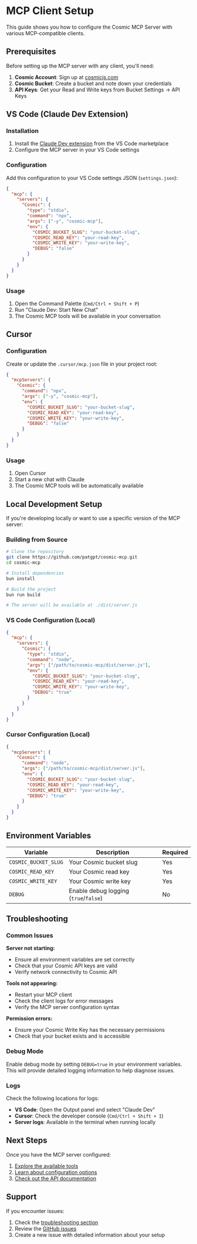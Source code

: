# MCP Client Setup

This guide shows you how to configure the Cosmic MCP Server with various MCP-compatible clients.

## Prerequisites

Before setting up the MCP server with any client, you'll need:

1. **Cosmic Account**: Sign up at [cosmicjs.com](https://www.cosmicjs.com/)
2. **Cosmic Bucket**: Create a bucket and note down your credentials
3. **API Keys**: Get your Read and Write keys from Bucket Settings → API Keys

## VS Code (Claude Dev Extension)

### Installation

1. Install the [Claude Dev extension](https://marketplace.visualstudio.com/items?itemName=saoudrizwan.claude-dev) from the VS Code marketplace
2. Configure the MCP server in your VS Code settings

### Configuration

Add this configuration to your VS Code settings JSON (`settings.json`):

```json
{
  "mcp": {
    "servers": {
      "Cosmic": {
        "type": "stdio",
        "command": "npx",
        "args": ["-y", "cosmic-mcp"],
        "env": {
          "COSMIC_BUCKET_SLUG": "your-bucket-slug",
          "COSMIC_READ_KEY": "your-read-key",
          "COSMIC_WRITE_KEY": "your-write-key",
          "DEBUG": "false"
        }
      }
    }
  }
}
```

### Usage

1. Open the Command Palette (`Cmd/Ctrl + Shift + P`)
2. Run "Claude Dev: Start New Chat"
3. The Cosmic MCP tools will be available in your conversation

## Cursor

### Configuration

Create or update the `.cursor/mcp.json` file in your project root:

```json
{
  "mcpServers": {
    "Cosmic": {
      "command": "npx",
      "args": ["-y", "cosmic-mcp"],
      "env": {
        "COSMIC_BUCKET_SLUG": "your-bucket-slug",
        "COSMIC_READ_KEY": "your-read-key",
        "COSMIC_WRITE_KEY": "your-write-key",
        "DEBUG": "false"
      }
    }
  }
}
```

### Usage

1. Open Cursor
2. Start a new chat with Claude
3. The Cosmic MCP tools will be automatically available

## Local Development Setup

If you're developing locally or want to use a specific version of the MCP server:

### Building from Source

```bash
# Clone the repository
git clone https://github.com/patgpt/cosmic-mcp.git
cd cosmic-mcp

# Install dependencies
bun install

# Build the project
bun run build

# The server will be available at ./dist/server.js
```

### VS Code Configuration (Local)

```json
{
  "mcp": {
    "servers": {
      "Cosmic": {
        "type": "stdio",
        "command": "node",
        "args": ["/path/to/cosmic-mcp/dist/server.js"],
        "env": {
          "COSMIC_BUCKET_SLUG": "your-bucket-slug",
          "COSMIC_READ_KEY": "your-read-key",
          "COSMIC_WRITE_KEY": "your-write-key",
          "DEBUG": "true"
        }
      }
    }
  }
}
```

### Cursor Configuration (Local)

```json
{
  "mcpServers": {
    "Cosmic": {
      "command": "node",
      "args": ["/path/to/cosmic-mcp/dist/server.js"],
      "env": {
        "COSMIC_BUCKET_SLUG": "your-bucket-slug",
        "COSMIC_READ_KEY": "your-read-key",
        "COSMIC_WRITE_KEY": "your-write-key",
        "DEBUG": "true"
      }
    }
  }
}
```

## Environment Variables

| Variable             | Description                           | Required |
| -------------------- | ------------------------------------- | -------- |
| `COSMIC_BUCKET_SLUG` | Your Cosmic bucket slug               | Yes      |
| `COSMIC_READ_KEY`    | Your Cosmic read key                  | Yes      |
| `COSMIC_WRITE_KEY`   | Your Cosmic write key                 | Yes      |
| `DEBUG`              | Enable debug logging (`true`/`false`) | No       |

## Troubleshooting

### Common Issues

**Server not starting:**

- Ensure all environment variables are set correctly
- Check that your Cosmic API keys are valid
- Verify network connectivity to Cosmic API

**Tools not appearing:**

- Restart your MCP client
- Check the client logs for error messages
- Verify the MCP server configuration syntax

**Permission errors:**

- Ensure your Cosmic Write Key has the necessary permissions
- Check that your bucket exists and is accessible

### Debug Mode

Enable debug mode by setting `DEBUG=true` in your environment variables. This will provide detailed logging information to help diagnose issues.

### Logs

Check the following locations for logs:

- **VS Code**: Open the Output panel and select "Claude Dev"
- **Cursor**: Check the developer console (`Cmd/Ctrl + Shift + I`)
- **Server logs**: Available in the terminal when running locally

## Next Steps

Once you have the MCP server configured:

1. [Explore the available tools](./tools/)
2. [Learn about configuration options](./configuration.md)
3. [Check out the API documentation](./tools/objects.md)

## Support

If you encounter issues:

1. Check the [troubleshooting section](#troubleshooting)
2. Review the [GitHub issues](https://github.com/patgpt/cosmic-mcp/issues)
3. Create a new issue with detailed information about your setup
